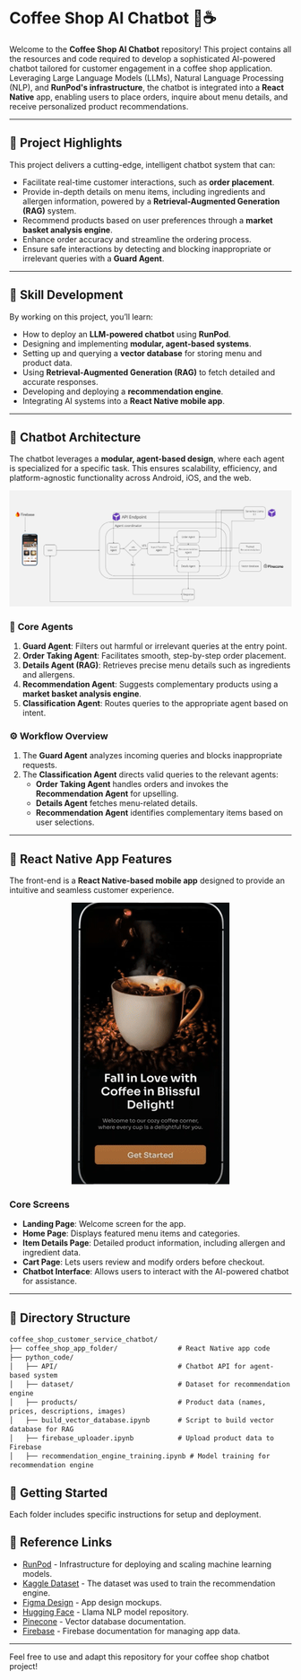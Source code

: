 # Coffee Shop AI Chatbot 🚀☕️

Welcome to the **Coffee Shop AI Chatbot** repository! This project contains all the resources and code required to develop a sophisticated AI-powered chatbot tailored for customer engagement in a coffee shop application. Leveraging Large Language Models (LLMs), Natural Language Processing (NLP), and **RunPod's infrastructure**, the chatbot is integrated into a **React Native** app, enabling users to place orders, inquire about menu details, and receive personalized product recommendations.

---

## 🎯 **Project Highlights**
This project delivers a cutting-edge, intelligent chatbot system that can:
- Facilitate real-time customer interactions, such as **order placement**.
- Provide in-depth details on menu items, including ingredients and allergen information, powered by a **Retrieval-Augmented Generation (RAG)** system.
- Recommend products based on user preferences through a **market basket analysis engine**.
- Enhance order accuracy and streamline the ordering process.
- Ensure safe interactions by detecting and blocking inappropriate or irrelevant queries with a **Guard Agent**.

---

## 🔧 **Skill Development**
By working on this project, you’ll learn:
- How to deploy an **LLM-powered chatbot** using **RunPod**.
- Designing and implementing **modular, agent-based systems**.
- Setting up and querying a **vector database** for storing menu and product data.
- Using **Retrieval-Augmented Generation (RAG)** to fetch detailed and accurate responses.
- Developing and deploying a **recommendation engine**.
- Integrating AI systems into a **React Native mobile app**.

---

## 🧠 **Chatbot Architecture**
The chatbot leverages a **modular, agent-based design**, where each agent is specialized for a specific task. This ensures scalability, efficiency, and platform-agnostic functionality across Android, iOS, and the web.

![Architecture Image](images/chatbot_agent_architecture.jpg)

### 🤖 **Core Agents**
1. **Guard Agent**: Filters out harmful or irrelevant queries at the entry point.
2. **Order Taking Agent**: Facilitates smooth, step-by-step order placement.
3. **Details Agent (RAG)**: Retrieves precise menu details such as ingredients and allergens.
4. **Recommendation Agent**: Suggests complementary products using a **market basket analysis engine**.
5. **Classification Agent**: Routes queries to the appropriate agent based on intent.

### ⚙️ **Workflow Overview**
1. The **Guard Agent** analyzes incoming queries and blocks inappropriate requests.
2. The **Classification Agent** directs valid queries to the relevant agents:
   - **Order Taking Agent** handles orders and invokes the **Recommendation Agent** for upselling.
   - **Details Agent** fetches menu-related details.
   - **Recommendation Agent** identifies complementary items based on user selections.

---

## 📱 **React Native App Features**
The front-end is a **React Native-based mobile app** designed to provide an intuitive and seamless customer experience. 
<p align="center">
   <img src="images/ReactNativeApp.gif" alt="App_GIF">
</p>

### Core Screens
- **Landing Page**: Welcome screen for the app.
- **Home Page**: Displays featured menu items and categories.
- **Item Details Page**: Detailed product information, including allergen and ingredient data.
- **Cart Page**: Lets users review and modify orders before checkout.
- **Chatbot Interface**: Allows users to interact with the AI-powered chatbot for assistance.

---

## 📂 **Directory Structure**
```plaintext
coffee_shop_customer_service_chatbot/
├── coffee_shop_app_folder/               # React Native app code
├── python_code/
│   ├── API/                              # Chatbot API for agent-based system
│   ├── dataset/                          # Dataset for recommendation engine
│   ├── products/                         # Product data (names, prices, descriptions, images)
│   ├── build_vector_database.ipynb       # Script to build vector database for RAG
│   ├── firebase_uploader.ipynb           # Upload product data to Firebase
│   ├── recommendation_engine_training.ipynb # Model training for recommendation engine
```

## 🚀 Getting Started
Each folder includes specific instructions for setup and deployment.

## 🔗 Reference Links
- [RunPod](https://runpod.io) - Infrastructure for deploying and scaling machine learning models.
- [Kaggle Dataset](https://kaggle.com) - The dataset was used to train the recommendation engine.
- [Figma Design](https://figma.com) - App design mockups.
- [Hugging Face](https://huggingface.co) - Llama NLP model repository.
- [Pinecone](https://www.pinecone.io) - Vector database documentation.
- [Firebase](https://firebase.google.com) - Firebase documentation for managing app data.

---

Feel free to use and adapt this repository for your coffee shop chatbot project!

